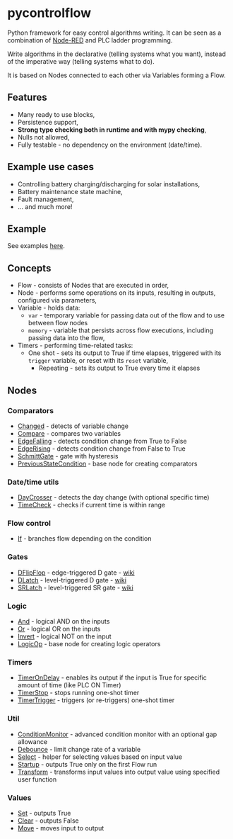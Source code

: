 pycontrolflow
======

Python framework for easy control algorithms writing.
It can be seen as a combination of [Node-RED](https://nodered.org/) and PLC ladder programming.

Write algorithms in the declarative (telling systems what you want),
instead of the imperative way (telling systems what to do).

It is based on Nodes connected to each other via Variables forming a Flow.

## Features

* Many ready to use blocks,
* Persistence support,
* **Strong type checking both in runtime and with mypy checking**,
* Nulls not allowed,
* Fully testable - no dependency on the environment (date/time).

## Example use cases

* Controlling battery charging/discharging for solar installations,
* Battery maintenance state machine,
* Fault management,
* ... and much more!

## Example

See examples [here](examples/README.md).

## Concepts

* Flow - consists of Nodes that are executed in order,
* Node - performs some operations on its inputs, resulting in outputs, configured via parameters,
* Variable - holds data:
    * `var` - temporary variable for passing data out of the flow and to use between flow nodes
    * `memory` - variable that persists across flow executions, including passing data into the flow,
* Timers - performing time-related tasks:
  * One shot - sets its output to True if time elapses, triggered with its `trigger` variable, or reset with its `reset` variable,
    * Repeating - sets its output to True every time it elapses

## Nodes

### Comparators

* [Changed](pycontrolflow/nodes/comparators/Changed.py) - detects of variable change
* [Compare](pycontrolflow/nodes/comparators/Compare.py) - compares two variables
* [EdgeFalling](pycontrolflow/nodes/comparators/EdgeFalling.py) - detects condition change from True to False
* [EdgeRising](pycontrolflow/nodes/comparators/EdgeRising.py) - detects condition change from False to True
* [SchmittGate](pycontrolflow/nodes/comparators/SchmittGate.py) - gate with hysteresis
* [PreviousStateCondition](pycontrolflow/nodes/comparators/PreviousStateCondition.py) - base node for creating comparators

### Date/time utils

* [DayCrosser](pycontrolflow/nodes/datetime/DayCrosser.py) - detects the day change (with optional specific time)
* [TimeCheck](pycontrolflow/nodes/datetime/TimeCheck.py) - checks if current time is within range

### Flow control

* [If](pycontrolflow/nodes/flow_control/If.py) - branches flow depending on the condition

### Gates

* [DFlipFlop](pycontrolflow/nodes/gates/DFlipFlop.py) - edge-triggered D gate - [wiki](https://ecstudiosystems.com/discover/textbooks/basic-electronics/flip-flops/d-flip-flop/)
* [DLatch](pycontrolflow/nodes/gates/DLatch.py) - level-triggered D gate - [wiki](https://en.wikipedia.org/wiki/Flip-flop_(electronics)#Gated_D_latch)
* [SRLatch](pycontrolflow/nodes/gates/SRLatch.py) - level-triggered SR gate - [wiki](https://en.wikipedia.org/wiki/Flip-flop_(electronics)#Gated_SR_latch)

### Logic

* [And](pycontrolflow/nodes/logic/And.py) - logical AND on the inputs
* [Or](pycontrolflow/nodes/logic/Or.py) - logical OR on the inputs
* [Invert](pycontrolflow/nodes/logic/Invert.py) - logical NOT on the input
* [LogicOp](pycontrolflow/nodes/logic/LogicOp.py) - base node for creating logic operators

### Timers

* [TimerOnDelay](pycontrolflow/nodes/timers/TimerOnDelay.py) - enables its output if the input is True for specific amount of time (like PLC ON Timer)
* [TimerStop](pycontrolflow/nodes/timers/TimerStop.py) - stops running one-shot timer
* [TimerTrigger](pycontrolflow/nodes/timers/TimerTrigger.py) - triggers (or re-triggers) one-shot timer

### Util

* [ConditionMonitor](pycontrolflow/nodes/util/ConditionMonitor.py) - advanced condition monitor with an optional gap allowance
* [Debounce](pycontrolflow/nodes/util/Debounce.py) - limit change rate of a variable
* [Select](pycontrolflow/nodes/util/Select.py) - helper for selecting values based on input value
* [Startup](pycontrolflow/nodes/util/Startup.py) - outputs True only on the first Flow run
* [Transform](pycontrolflow/nodes/util/Transform.py) - transforms input values into output value using specified user function

### Values

* [Set](pycontrolflow/nodes/values/Set.py) - outputs True
* [Clear](pycontrolflow/nodes/values/Clear.py) - outputs False
* [Move](pycontrolflow/nodes/values/Move.py) - moves input to output
